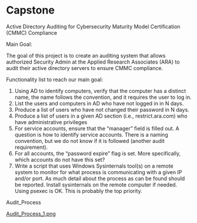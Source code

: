 # Capstone
Active Directory Auditing for Cybersecurity Maturity Model Certification (CMMC) Compliance

Main Goal:

The goal of this project is to create an auditing system that allows authorized Security Admin at the Applied Research Associates (ARA) 
to audit their active directory servers to ensure CMMC compliance.


Functionality list to reach our main goal:
1. Using AD to identify computers, verify that the computer has a distinct name, the name follows the convention, and it requires the user to log in.
2. List the users and computers in AD who have not logged in in N days.
3. Produce a list of users who have not changed their password in N days.
4. Produce a list of users in a given AD section (i.e., restrict.ara.com) who have administrative privileges
5. For service accounts, ensure that the “manager” field is filled out.  A question is how to identify service accounts.  There is a naming convention, but we do not know if it is followed (another audit requirement).
6. For all accounts, the “password expire” flag is set.  More specifically, which accounts do not have this set?
7. Write a script that uses Windows Sysinternals tool(s) on a remote system to monitor for what process is communicating with a given IP and/or port.  As much detail about the process as can be found should be reported.  Install sysinternals on the remote computer if needed.  Using psexec is OK.  This is probably the top priority.

Audit_Process

[Audit_Process_1.png](Diagrams/Audit_Process_1.png)
